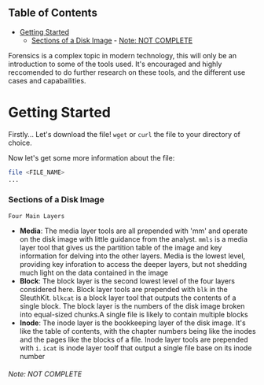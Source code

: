 ## Table of Contents

- [Getting Started](#getting\started)
    - [Sections of a Disk Image](#Sections\of\a\Disk\Image)
          - [Note: NOT COMPLETE](#Note:\NOT\COMPLETE)

Forensics is a complex topic in modern technology, this will only be an introduction to some of the tools used. It's encouraged and highly reccomended to do further research on these tools, and the different use cases and capabailities. 


# Getting Started
Firstly... Let's download the file! `wget` or `curl` the file to your directory of choice.

Now let's get some more information about the file:
```bash
file <FILE_NAME>
...
```

### Sections of a Disk Image
	Four Main Layers
- **Media**: The media layer tools are all prepended with 'mm' and operate on the disk image with little guidance from the analyst. `mmls` is a media layer tool that gives us the partition table of the image and key information for delving into the other layers. Media is the lowest level, providing key inforation to access the deeper layers, but not shedding much light on the data contained in the image
- **Block**: The block layer is the second lowest level of the four layers considered here. Block layer tools are prepended with `blk` in the SleuthKit. `blkcat` is a block layer tool that outputs the contents of a single block. The block layer is the numbers of the disk image broken into equal-sized chunks.A single file is likely to contain multiple blocks
- **Inode**: The inode layer is the bookkeeping layer of the disk image. It's like the table of contents, with the chapter numbers being like the inodes and the pages like the blocks of a file. Inode layer tools are prepended with `i`. `icat` is inode layer toolf that output a single file base on its inode number


###### Note: NOT COMPLETE